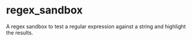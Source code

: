 # regex_sandbox
A regex sandbox to test a regular expression against a string and highlight the results.
